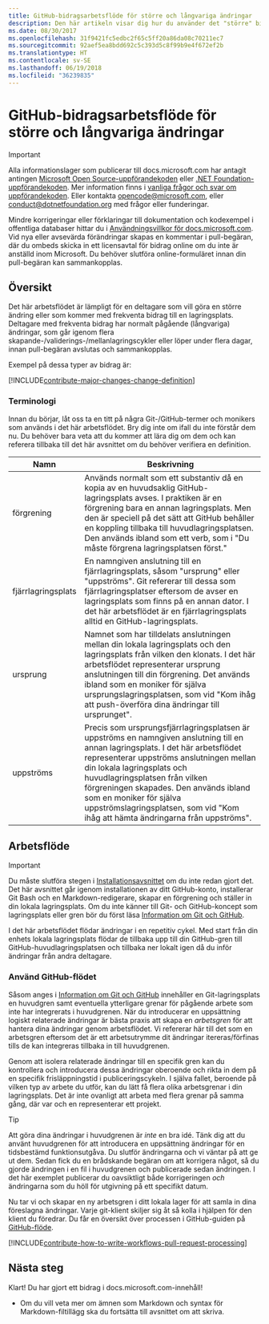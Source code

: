 ```yaml
---
title: GitHub-bidragsarbetsflöde för större och långvariga ändringar
description: Den här artikeln visar dig hur du använder det "större" bidragsarbetsflödet för att göra bidrag i docs.microsoft.com-artiklar.
ms.date: 08/30/2017
ms.openlocfilehash: 31f9421fc5edbc2f65c5ff20a86da08c70211ec7
ms.sourcegitcommit: 92aef5ea8bdd692c5c393d5c8f99b9e4f672ef2b
ms.translationtype: HT
ms.contentlocale: sv-SE
ms.lasthandoff: 06/19/2018
ms.locfileid: "36239835"
---
```

# <a name="github-contribution-workflow-for-major-or-long-running-changes"></a>GitHub-bidragsarbetsflöde för större och långvariga ändringar

> [!IMPORTANT]
> Alla informationslager som publicerar till docs.microsoft.com har antagit antingen [Microsoft Open Source-uppförandekoden](https://opensource.microsoft.com/codeofconduct/) eller [.NET Foundation-uppförandekoden](https://dotnetfoundation.org/code-of-conduct). Mer information finns i [vanliga frågor och svar om uppförandekoden](https://opensource.microsoft.com/codeofconduct/faq/). Eller kontakta [opencode@microsoft.com](mailto:opencode@microsoft.com), eller [conduct@dotnetfoundation.org](mailto:conduct@dotnetfoundation.org) med frågor eller funderingar.<br>
>
> Mindre korrigeringar eller förklaringar till dokumentation och kodexempel i offentliga databaser hittar du i [Användningsvillkor för docs.microsoft.com](https://docs.microsoft.com/legal/termsofuse). Vid nya eller avsevärda förändringar skapas en kommentar i pull-begäran, där du ombeds skicka in ett licensavtal för bidrag online om du inte är anställd inom Microsoft. Du behöver slutföra online-formuläret innan din pull-begäran kan sammankopplas.

## <a name="overview"></a>Översikt

Det här arbetsflödet är lämpligt för en deltagare som vill göra en större ändring eller som kommer med frekventa bidrag till en lagringsplats. Deltagare med frekventa bidrag har normalt pågående (långvariga) ändringar, som går igenom flera skapande-/validerings-/mellanlagringscykler eller löper under flera dagar, innan pull-begäran avslutas och sammankopplas.

Exempel på dessa typer av bidrag är:

[!INCLUDE[contribute-major-changes-change-definition](includes/contribute-how-to-write-workflows-major-change-definition.md)]

### <a name="terminology"></a>Terminologi

Innan du börjar, låt oss ta en titt på några Git-/GitHub-termer och monikers som används i det här arbetsflödet. Bry dig inte om ifall du inte förstår dem nu. Du behöver bara veta att du kommer att lära dig om dem och kan referera tillbaka till det här avsnittet om du behöver verifiera en definition.

| Namn | Beskrivning |
|-----------|-------------|
|förgrening|Används normalt som ett substantiv då en kopia av en huvudsaklig GitHub-lagringsplats avses. I praktiken är en förgrening bara en annan lagringsplats. Men den är speciell på det sätt att GitHub behåller en koppling tillbaka till huvudlagringsplatsen. Den används ibland som ett verb, som i "Du måste förgrena lagringsplatsen först."|
|fjärrlagringsplats|En namngiven anslutning till en fjärrlagringsplats, såsom "ursprung" eller "uppströms". Git refererar till dessa som fjärrlagringsplatser eftersom de avser en lagringsplats som finns på en annan dator. I det här arbetsflödet är en fjärrlagringsplats alltid en GitHub-lagringsplats.|
|ursprung|Namnet som har tilldelats anslutningen mellan din lokala lagringsplats och den lagringsplats från vilken den klonats. I det här arbetsflödet representerar ursprung anslutningen till din förgrening. Det används ibland som en moniker för själva ursprungslagringsplatsen, som vid "Kom ihåg att push-överföra dina ändringar till ursprunget".|
|uppströms|Precis som ursprungsfjärrlagringsplatsen är uppströms en namngiven anslutning till en annan lagringsplats. I det här arbetsflödet representerar uppströms anslutningen mellan din lokala lagringsplats och huvudlagringsplatsen från vilken förgreningen skapades. Den används ibland som en moniker för själva uppströmslagringsplatsen, som vid "Kom ihåg att hämta ändringarna från uppströms".|

## <a name="workflow"></a>Arbetsflöde

>[!IMPORTANT]
> Du måste slutföra stegen i [Installationsavsnittet](get-started-setup-github.md) om du inte redan gjort det. Det här avsnittet går igenom installationen av ditt GitHub-konto, installerar Git Bash och en Markdown-redigerare, skapar en förgrening och ställer in din lokala lagringsplats. Om du inte känner till Git- och GitHub-koncept som lagringsplats eller gren bör du först läsa [Information om Git och GitHub](git-github-fundamentals.md).

I det här arbetsflödet flödar ändringar i en repetitiv cykel. Med start från din enhets lokala lagringsplats flödar de tillbaka upp till din GitHub-gren till GitHub-huvudlagringsplatsen och tillbaka ner lokalt igen då du inför ändringar från andra deltagare.

### <a name="use-github-flow"></a>Använd GitHub-flödet

Såsom anges i [Information om Git och GitHub](git-github-fundamentals.md#git) innehåller en Git-lagringsplats en huvudgren samt eventuella ytterligare grenar för pågående arbete som inte har integrerats i huvudgrenen. När du introducerar en uppsättning logiskt relaterade ändringar är bästa praxis att skapa en *arbetsgren* för att hantera dina ändringar genom arbetsflödet. Vi refererar här till det som en arbetsgren eftersom det är ett arbetsutrymme dit ändringar itereras/förfinas tills de kan integreras tillbaka in till huvudgrenen.

Genom att isolera relaterade ändringar till en specifik gren kan du kontrollera och introducera dessa ändringar oberoende och rikta in dem på en specifik frisläppningstid i publiceringscykeln. I själva fallet, beroende på vilken typ av arbete du utför, kan du lätt få flera olika arbetsgrenar i din lagringsplats. Det är inte ovanligt att arbeta med flera grenar på samma gång, där var och en representerar ett projekt.

>[!TIP]
>Att göra dina ändringar i huvudgrenen är *inte* en bra idé. Tänk dig att du använt huvudgrenen för att introducera en uppsättning ändringar för en tidsbestämd funktionsutgåva. Du slutför ändringarna och vi väntar på att ge ut dem. Sedan fick du en brådskande begäran om att korrigera något, så du gjorde ändringen i en fil i huvudgrenen och publicerade sedan ändringen. I det här exemplet publicerar du oavsiktligt både korrigeringen *och* ändringarna som du höll för utgivning på ett specifikt datum.

Nu tar vi och skapar en ny arbetsgren i ditt lokala lager för att samla in dina föreslagna ändringar. Varje git-klient skiljer sig åt så kolla i hjälpen för den klient du föredrar. Du får en översikt över processen i GitHub-guiden på [GitHub-flöde](https://guides.github.com/introduction/flow/).

[!INCLUDE[contribute-how-to-write-workflows-pull-request-processing](includes/contribute-how-to-write-workflows-pull-request-processing.md)]

## <a name="next-steps"></a>Nästa steg

Klart! Du har gjort ett bidrag i docs.microsoft.com-innehåll!

- Om du vill veta mer om ämnen som Markdown och syntax för Markdown-filtillägg ska du fortsätta till avsnittet om att skriva.
